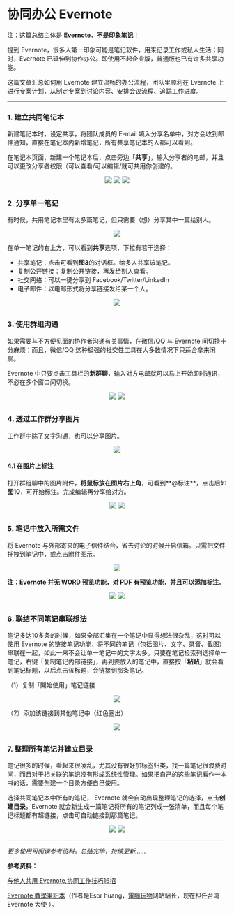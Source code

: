 # 协同办公 Evernote

注：这篇总结主体是 **[Evernote](https://evernote.com/ )**，**不是[印象笔记](https://www.yinxiang.com/)**！

提到 Evernote，很多人第一印象可能是笔记软件，用来记录工作或私人生活；同时，Evernote 已延伸到协作办公。即使用不起企业版，普通版也已有许多共享功能。

这篇文章汇总如何用 Evernote 建立流畅的办公流程，团队里顺利在 Evernote 上进行专案计划，从制定专案到讨论内容、安排会议流程、追踪工作进度。

--- 

### 1. 建立共同笔记本

新建笔记本时，设定共享，将团队成员的 E-mail 填入分享名单中，对方会收到邮件通知，直接在笔记本内新增笔记，所有共享笔记本的人都可以看到。

在笔记本页面，新建一个笔记本后，点击旁边「**共享**」，输入分享者的电邮，并且可以更改分享者权限（可以查看/可以编辑/就可共用你创建的。
<div style="text-align:center">
<img src="https://41.media.tumblr.com/72d218c4d663a2dbc196bc00d956e20c/tumblr_nw60e3wQjh1uft3xho2_r1_1280.png"/>
<img src="https://41.media.tumblr.com/c2aa8e63dcf415bf1c4bfb6e7a4acdef/tumblr_nw60e3wQjh1uft3xho5_r1_1280.png"/>
<img src="https://41.media.tumblr.com/62605415e79c2c2e564025f863241030/tumblr_nw60e3wQjh1uft3xho4_540.png"/>
</div>

## 

### 2. 分享单一笔记
有时候，共用笔记本里有太多篇笔记，但只需要（想）分享其中一篇给别人。

<div style="text-align:center">
<img src="https://41.media.tumblr.com/79d701f5393541c1bb2151fb955deb60/tumblr_nw60e3wQjh1uft3xho1_500.png"/>
</div>

在单一笔记的右上方，可以看到**共享**选项，下拉有若干选择：

* 共享笔记：点击可看到**图3**的对话框。给多人共享该笔记。
* 复制公开链接：复制公开链接，再发给别人查看。
* 社交网络：可以一键分享到 Facebook/Twitter/LinkedIn
* 电子邮件：以电邮形式将分享链接发给某一个人。

<div style="text-align:center">
<img src="https://41.media.tumblr.com/fa7d47c389ef127c8c0cd24a2caa75b0/tumblr_nw60e3wQjh1uft3xho6_500.png"/>
</div>

## 

### 3. 使用群组沟通
如果需要与不方便见面的协作者沟通有关事情，在微信/QQ 与 Evernote 间切换十分麻烦；而且，微信/QQ 这种极强的社交性工具在大多数情况下只适合拿来闲聊。

Evernote 中只要点击工具栏的**新群聊**，输入对方电邮就可以马上开始即时通讯，不必在多个窗口间切换。
<div style="text-align:center">
<img src="https://40.media.tumblr.com/fd9c7c4d9278b4c122701a8d86ce4c38/tumblr_nw60e3wQjh1uft3xho7_r1_1280.png"/>
<img src="https://40.media.tumblr.com/ef9ced4822bd8eea397bd48a339ee6ca/tumblr_nw60e3wQjh1uft3xho8_r1_500.png"/>
</div>

## 

### 4. 透过工作群分享图片

工作群中除了文字沟通，也可以分享图片。
<div style="text-align:center">
<img src="https://41.media.tumblr.com/16a33d1efb31434411ef7e7daa88e488/tumblr_nw60e3wQjh1uft3xho9_500.png"/>
</div>

#### 4.1 在图片上标注

打开群组聊中的图片附件，**将鼠标放在图片右上角**，可看到**@标注**，点击后如**图10**，可开始标注。完成编辑再分享给对方。
<div style="text-align:center">
<img src="https://40.media.tumblr.com/42bd5f80cb78d3efbd52bd9e88c9745d/tumblr_nw60ik8eMJ1uft3xho3_540.png"/>
<img src="https://41.media.tumblr.com/90d6d106bc2a1559c630d502c32136ab/tumblr_nw60e3wQjh1uft3xho10_1280.png"/>
</div>

## 

### 5. 笔记中放入所需文件

将 Evernote 与外部寄来的电子信件结合，省去讨论的时候开启信箱。只需把文件托拽到笔记中，或点击附件图示。
<div style="text-align:center">
<img src="https://40.media.tumblr.com/9e4910e5b9383c205f2d9269758d9e64/tumblr_nw60ik8eMJ1uft3xho4_1280.png"/>
</div>

**注：Evernote 并无 WORD 预览功能，对 PDF 有预览功能，并且可以添加标注。**

<div style="text-align:center">
<img src="https://40.media.tumblr.com/4e3ecd60bd20a2366fe76416d20d1eab/tumblr_nw60ik8eMJ1uft3xho6_1280.png"/>
<img src="https://41.media.tumblr.com/a2518edcc099fdf0c9ebc01021e0100e/tumblr_nw60ik8eMJ1uft3xho5_1280.png"/>
</div>

## 

### 6. 联结不同笔记串联想法

笔记多达10多条的时候，如果全部汇集在一个笔记中显得想法很杂乱，这时可以使用 Evernote 的链接笔记功能，将不同的笔记（包括图片、文字、录音、截图）串联在一起，如此一来不会让单一笔记中的文字太多。只要在笔记检索列选择单一笔记，右键「复制笔记内部链接」，再到要放入的笔记中，直接按「**粘贴**」就会看到笔记标题，以后点击该标题，会链接到那条笔记。

（1）复制「開始使用」笔记链接

<div style="text-align:center">
<img src="https://41.media.tumblr.com/a11f58eb26335e6ac6f02ea6fb264d05/tumblr_nw60ik8eMJ1uft3xho7_540.png"/>
</div>

（2）添加该链接到其他笔记中（红色圈出）

<div style="text-align:center">
<img src="https://41.media.tumblr.com/3779a503c1fb8afaf5b2676737879ee2/tumblr_nw60ik8eMJ1uft3xho8_1280.png"/>
</div>

## 

### 7. 整理所有笔记并建立目录

笔记很多的时候，看起来很凌乱，尤其没有很好加标签归类，找一篇笔记很浪费时间，而且对于相关联的笔记没有形成系统性管理。如果把自己的这些笔记看作一本书的话，需要创建一个目录方便自己使用。

选择共同笔记本中所有的笔记， Evernote 就会自动出现整理笔记的选择，点击**创建目录**，Evernote 就会新生成一篇笔记将所有的笔记列成一张清单，而且每个笔记标题都有超链接，点击可自动链接到那篇笔记。

<div style="text-align:center">
<img src="https://40.media.tumblr.com/d7154105ac1f3350c3982159b4b69b24/tumblr_nw60ik8eMJ1uft3xho9_1280.png"/>
<img src="https://40.media.tumblr.com/d6fd7eeabfd1b22dac370fb7d7c93337/tumblr_nw60ik8eMJ1uft3xho10_1280.png"/>
</div>

--- 

*更多使用可阅读参考资料。总结完毕，持续更新......*


**参考资料：**

[与他人共用 Evernote,协同工作技巧16招](http://www.techbang.com/posts/22754-16-tips-for-evernote-shared-office-skills-pchmoe-230-enterprises-of-science-and-technology)

[Evernote 教學筆記本](https://www.evernote.com/pub/esorhjy/2015_evernote_esor)（作者是Esor huang，[電腦玩物](http://www.playpcesor.com/)网站站长，现在担任台湾 Evernote 大使 ）。

